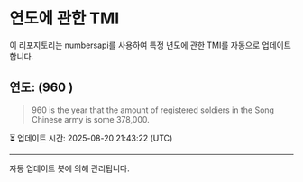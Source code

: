 
# 연도에 관한 TMI

이 리포지토리는 numbersapi를 사용하여 특정 년도에 관한 TMI를 자동으로 업데이트합니다.

## 연도: (960 )
> 960 is the year that the amount of registered soldiers in the Song Chinese army is some 378,000.

⏳ 업데이트 시간: 2025-08-20 21:43:22 (UTC)

---
자동 업데이트 봇에 의해 관리됩니다.
